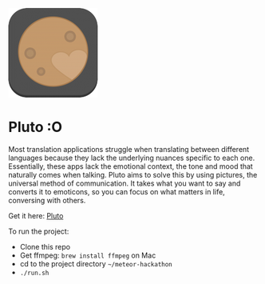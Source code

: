 ![alt text](pluto.png)

Pluto :O
===============
Most translation applications struggle when translating between different languages because they lack the underlying nuances specific to each one. Essentially, these apps lack the emotional context, the tone and mood that naturally comes when talking. Pluto aims to solve this by using pictures, the universal method of communication. It takes what you want to say and converts it to emoticons, so you can focus on what matters in life, conversing with others.

Get it here: [Pluto](http://meteorpluto.instapage.com)

To run the project:
- Clone this repo
- Get ffmpeg: ```brew install ffmpeg``` on Mac
- cd to the project directory ```~/meteor-hackathon```
- ```./run.sh```
